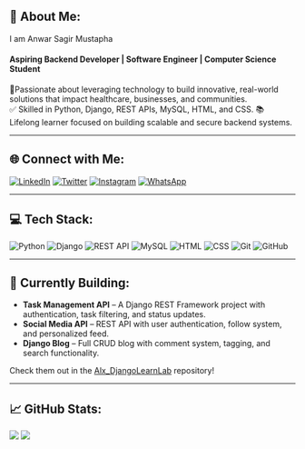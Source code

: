 ## 👋 About Me:

I am Anwar Sagir Mustapha  
#### Aspiring Backend Developer | Software Engineer | Computer Science Student  
🚀Passionate about leveraging technology to build innovative, real-world solutions that impact healthcare, businesses, and communities.  
✅ Skilled in Python, Django, REST APIs, MySQL, HTML, and CSS.
📚 Lifelong learner focused on building scalable and secure backend systems.

---

## 🌐 Connect with Me:

[![LinkedIn](https://img.shields.io/badge/LinkedIn-%230077B5.svg?style=for-the-badge&logo=linkedin&logoColor=white)](https://linkedin.com/in/anwarsagirmustapha)
[![Twitter](https://img.shields.io/badge/Twitter-%231DA1F2.svg?style=for-the-badge&logo=Twitter&logoColor=white)](https://x.com/AlAnwarTech)
[![Instagram](https://img.shields.io/badge/Instagram-%23E4405F.svg?style=for-the-badge&logo=instagram&logoColor=white)](https://www.instagram.com/al_anwartech/)
[![WhatsApp](https://img.shields.io/badge/WhatsApp-25D366?style=for-the-badge&logo=whatsapp&logoColor=white)](https://wa.me/2349067508735?text=WELCOME%20TO%20AL-ANWAR%20TECH%20PLEASE%20HOW%20MAY%20I%20HELP%20YOU)

---

## 💻 Tech Stack:
![Python](https://img.shields.io/badge/Python-3670A0?style=for-the-badge&logo=python&logoColor=white)
![Django](https://img.shields.io/badge/Django-092E20?style=for-the-badge&logo=django&logoColor=white)
![REST API](https://img.shields.io/badge/REST%20API-00599C?style=for-the-badge&logo=fastapi&logoColor=white)
![MySQL](https://img.shields.io/badge/MySQL-00000F?style=for-the-badge&logo=mysql&logoColor=white)
![HTML](https://img.shields.io/badge/HTML5-E34F26?style=for-the-badge&logo=html5&logoColor=white)
![CSS](https://img.shields.io/badge/CSS3-1572B6?style=for-the-badge&logo=css3&logoColor=white)
![Git](https://img.shields.io/badge/Git-F05032?style=for-the-badge&logo=git&logoColor=white)
![GitHub](https://img.shields.io/badge/GitHub-181717?style=for-the-badge&logo=github&logoColor=white)

---

## 🚧 Currently Building:
- **Task Management API** – A Django REST Framework project with authentication, task filtering, and status updates.  
- **Social Media API** – REST API with user authentication, follow system, and personalized feed.  
- **Django Blog** – Full CRUD blog with comment system, tagging, and search functionality.

Check them out in the [Alx_DjangoLearnLab](https://github.com/AL-ANWARTECH/Alx_DjangoLearnLab) repository!

---

## 📈 GitHub Stats:
![](https://github-readme-stats.vercel.app/api?username=AL-ANWARTECH&theme=radical&show_icons=true)
![](https://github-readme-stats.vercel.app/api/top-langs/?username=AL-ANWARTECH&layout=compact&theme=radical)
